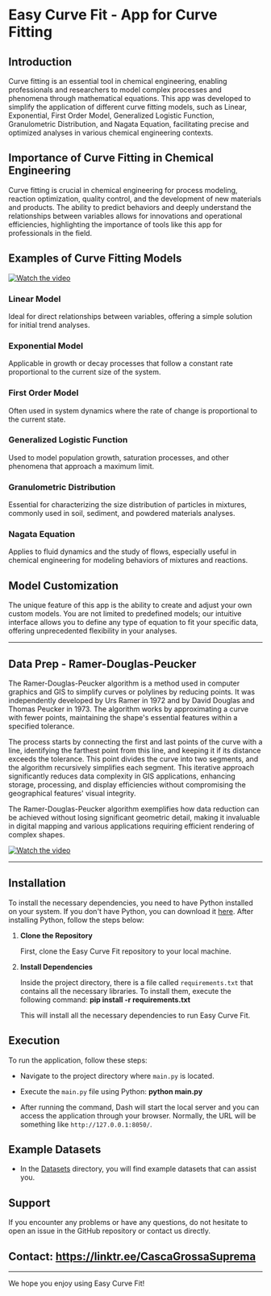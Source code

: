 
# Easy Curve Fit - App for Curve Fitting

## Introduction

Curve fitting is an essential tool in chemical engineering, enabling professionals and researchers to model complex processes and phenomena through mathematical equations. This app was developed to simplify the application of different curve fitting models, such as Linear, Exponential, First Order Model, Generalized Logistic Function, Granulometric Distribution, and Nagata Equation, facilitating precise and optimized analyses in various chemical engineering contexts.

## Importance of Curve Fitting in Chemical Engineering

Curve fitting is crucial in chemical engineering for process modeling, reaction optimization, quality control, and the development of new materials and products. The ability to predict behaviors and deeply understand the relationships between variables allows for innovations and operational efficiencies, highlighting the importance of tools like this app for professionals in the field.

## Examples of Curve Fitting Models

[![Watch the video](https://img.youtube.com/vi/qxRbjU4bems/0.jpg)](https://youtu.be/qxRbjU4bems)


### Linear Model

Ideal for direct relationships between variables, offering a simple solution for initial trend analyses.

### Exponential Model

Applicable in growth or decay processes that follow a constant rate proportional to the current size of the system.

### First Order Model

Often used in system dynamics where the rate of change is proportional to the current state.

### Generalized Logistic Function

Used to model population growth, saturation processes, and other phenomena that approach a maximum limit.

### Granulometric Distribution

Essential for characterizing the size distribution of particles in mixtures, commonly used in soil, sediment, and powdered materials analyses.

### Nagata Equation

Applies to fluid dynamics and the study of flows, especially useful in chemical engineering for modeling behaviors of mixtures and reactions.

## Model Customization

The unique feature of this app is the ability to create and adjust your own custom models. You are not limited to predefined models; our intuitive interface allows you to define any type of equation to fit your specific data, offering unprecedented flexibility in your analyses.

---

## Data Prep - Ramer-Douglas-Peucker

The Ramer-Douglas-Peucker algorithm is a method used in computer graphics and GIS to simplify curves or polylines by reducing points. It was independently developed by Urs Ramer in 1972 and by David Douglas and Thomas Peucker in 1973. The algorithm works by approximating a curve with fewer points, maintaining the shape's essential features within a specified tolerance.

The process starts by connecting the first and last points of the curve with a line, identifying the farthest point from this line, and keeping it if its distance exceeds the tolerance. This point divides the curve into two segments, and the algorithm recursively simplifies each segment. This iterative approach significantly reduces data complexity in GIS applications, enhancing storage, processing, and display efficiencies without compromising the geographical features' visual integrity.

The Ramer-Douglas-Peucker algorithm exemplifies how data reduction can be achieved without losing significant geometric detail, making it invaluable in digital mapping and various applications requiring efficient rendering of complex shapes.

[![Watch the video](https://img.youtube.com/vi/u1ZMzY5kwiA/0.jpg)](https://youtu.be/u1ZMzY5kwiA)

---

## Installation

To install the necessary dependencies, you need to have Python installed on your system. If you don't have Python, you can download it [here](https://www.python.org/downloads/). After installing Python, follow the steps below:

1. **Clone the Repository**

   First, clone the Easy Curve Fit repository to your local machine.

2. **Install Dependencies**

   Inside the project directory, there is a file called `requirements.txt` that contains all the necessary libraries. To install them, execute the following command: **pip install -r requirements.txt**

   This will install all the necessary dependencies to run Easy Curve Fit.

## Execution

To run the application, follow these steps:

* Navigate to the project directory where `main.py` is located.

* Execute the `main.py` file using Python: **python main.py**

* After running the command, Dash will start the local server and you can access the application through your browser. Normally, the URL will be something like `http://127.0.0.1:8050/`.

## Example Datasets

* In the [Datasets](https://github.com/Spogis/EasyCurveFit/tree/master/Datasets) directory, you will find example datasets that can assist you.

## Support

If you encounter any problems or have any questions, do not hesitate to open an issue in the GitHub repository or contact us directly.

## Contact: https://linktr.ee/CascaGrossaSuprema

---

We hope you enjoy using Easy Curve Fit!
